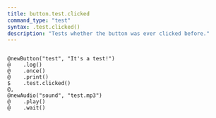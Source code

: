 ```yaml
---
title: button.test.clicked
command_type: "test"
syntax: .test.clicked()
description: "Tests whether the button was ever clicked before."
---
```


<!--more-->

<pre><code class="language-diff-javascript diff-highlight try-true">
@newButton("test", "It's a test!")
@    .log()
@    .once()
@    .print()
$    .test.clicked()
@,
@newAudio("sound", "test.mp3")
@    .play()
@    .wait()
</code></pre>
